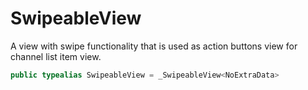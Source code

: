 # SwipeableView

A view with swipe functionality that is used as action buttons view for channel list item view.

``` swift
public typealias SwipeableView = _SwipeableView<NoExtraData>
```
